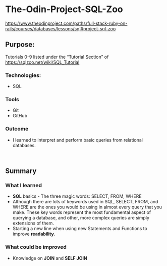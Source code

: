 # The-Odin-Project-SQL-Zoo
https://www.theodinproject.com/paths/full-stack-ruby-on-rails/courses/databases/lessons/sql#project-sql-zoo


## Purpose: 
Tutorials 0-9 listed under the “Tutorial Section” of https://sqlzoo.net/wiki/SQL_Tutorial


### Technologies:
* SQL 


### Tools
* Git
* GitHub


### Outcome
* I learned to interpret and perform basic queries from relational databases. 

<br />

## Summary

### What I learned
* **SQL** basics - The three magic words: SELECT, FROM, WHERE
* Although there are lots of keywords used in SQL, SELECT, FROM, and WHERE are the ones you would be using in almost every query that you make. These key words represent the most fundamental aspect of querying a database, and other, more complex queries are simply extensions of them.
* Starting a new line when using new Statements and Functions to improve **readability**.


### What could be improved
* Knowledge on **JOIN** and **SELF JOIN**
